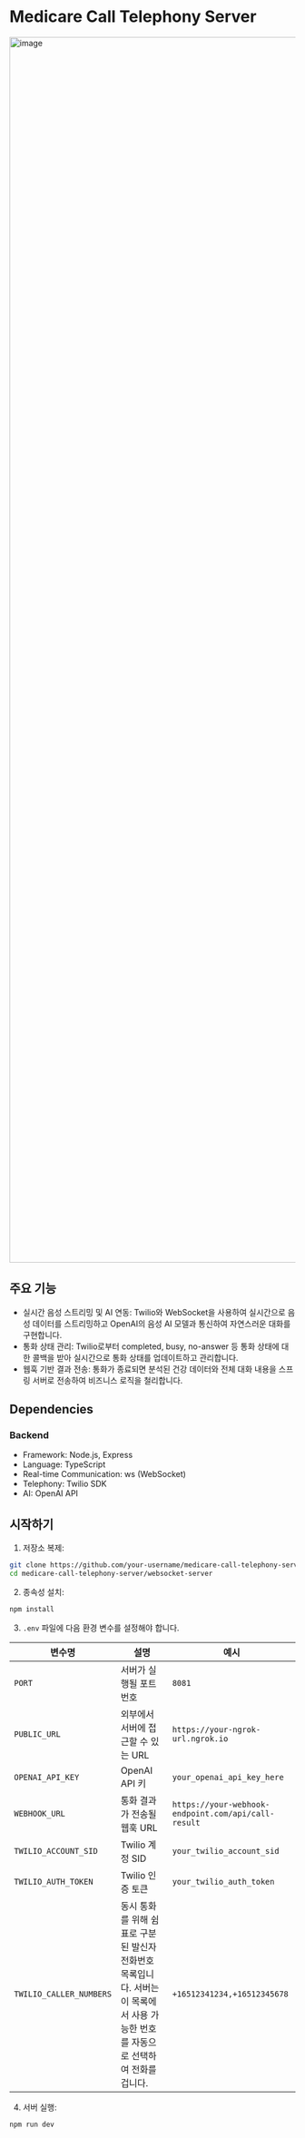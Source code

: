 # Medicare Call Telephony Server
<img width="3840" height="2160" alt="image" src="https://github.com/user-attachments/assets/92d363ae-f60e-4de4-a7e6-a1b606dd0537" />

## 주요 기능
- 실시간 음성 스트리밍 및 AI 연동: Twilio와 WebSocket을 사용하여 실시간으로 음성 데이터를 스트리밍하고 OpenAI의 음성 AI 모델과 통신하여 자연스러운 대화를 구현합니다.
- 통화 상태 관리: Twilio로부터 completed, busy, no-answer 등 통화 상태에 대한 콜백을 받아 실시간으로 통화 상태를 업데이트하고 관리합니다.
- 웹훅 기반 결과 전송: 통화가 종료되면 분석된 건강 데이터와 전체 대화 내용을 스프링 서버로 전송하여 비즈니스 로직을 철리합니다.

## Dependencies
### Backend
- Framework: Node.js, Express
- Language: TypeScript
- Real-time Communication: ws (WebSocket)
- Telephony: Twilio SDK
- AI: OpenAI API

## 시작하기
1. 저장소 복제:
```bash
git clone https://github.com/your-username/medicare-call-telephony-server.git
cd medicare-call-telephony-server/websocket-server
```
2. 종속성 설치:
```bash
npm install
```
3. `.env` 파일에 다음 환경 변수를 설정해야 합니다.

| 변수명 | 설명 | 예시 |
| --- | --- | --- |
| `PORT` | 서버가 실행될 포트 번호 | `8081` |
| `PUBLIC_URL` | 외부에서 서버에 접근할 수 있는 URL | `https://your-ngrok-url.ngrok.io` |
| `OPENAI_API_KEY` | OpenAI API 키 | `your_openai_api_key_here` |
| `WEBHOOK_URL` | 통화 결과가 전송될 웹훅 URL | `https://your-webhook-endpoint.com/api/call-result` |
| `TWILIO_ACCOUNT_SID` | Twilio 계정 SID | `your_twilio_account_sid` |
| `TWILIO_AUTH_TOKEN` | Twilio 인증 토큰 | `your_twilio_auth_token` |
| `TWILIO_CALLER_NUMBERS` | 동시 통화를 위해 쉼표로 구분된 발신자 전화번호 목록입니다. 서버는 이 목록에서 사용 가능한 번호를 자동으로 선택하여 전화를 겁니다. | `+16512341234,+16512345678` |
4. 서버 실행:
```bash
npm run dev
```


